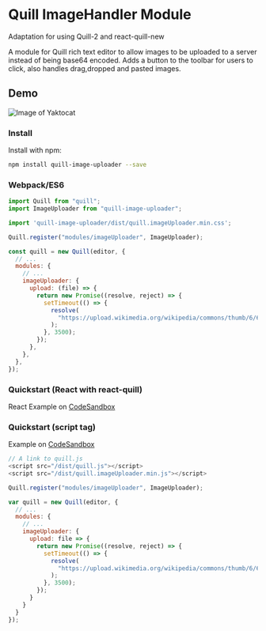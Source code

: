 # Quill ImageHandler Module

Adaptation for using Quill-2 and react-quill-new

A module for Quill rich text editor to allow images to be uploaded to a server instead of being base64 encoded.
Adds a button to the toolbar for users to click, also handles drag,dropped and pasted images.

## Demo

![Image of Yaktocat](/static/quill-example.gif)

### Install

Install with npm:

```bash
npm install quill-image-uploader --save
```

### Webpack/ES6

```javascript
import Quill from "quill";
import ImageUploader from "quill-image-uploader";

import 'quill-image-uploader/dist/quill.imageUploader.min.css';

Quill.register("modules/imageUploader", ImageUploader);

const quill = new Quill(editor, {
  // ...
  modules: {
    // ...
    imageUploader: {
      upload: (file) => {
        return new Promise((resolve, reject) => {
          setTimeout(() => {
            resolve(
              "https://upload.wikimedia.org/wikipedia/commons/thumb/6/6a/JavaScript-logo.png/480px-JavaScript-logo.png"
            );
          }, 3500);
        });
      },
    },
  },
});
```

### Quickstart (React with react-quill)

React Example on [CodeSandbox](https://codesandbox.io/s/react-quill-demo-qr8xd)

### Quickstart (script tag)

Example on [CodeSandbox](https://codesandbox.io/s/mutable-tdd-lrsvh)

```javascript
// A link to quill.js
<script src="/dist/quill.js"></script>
<script src="/dist/quill.imageUploader.min.js"></script>

Quill.register("modules/imageUploader", ImageUploader);

var quill = new Quill(editor, {
  // ...
  modules: {
    // ...
    imageUploader: {
      upload: file => {
        return new Promise((resolve, reject) => {
          setTimeout(() => {
            resolve(
              "https://upload.wikimedia.org/wikipedia/commons/thumb/6/6a/JavaScript-logo.png/480px-JavaScript-logo.png"
            );
          }, 3500);
        });
      }
    }
  }
});
```
